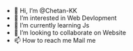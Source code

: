- 👋 Hi, I’m @Chetan-KK
- 👀 I’m interested in Web Devlopment
- 🌱 I’m currently learning Js
- 💞️ I’m looking to collaborate on Website
- 📫 How to reach me Mail me
